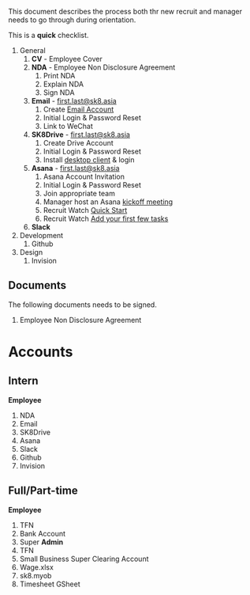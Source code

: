 This document describes the process both thr new recruit and manager needs to go through during orientation.

This is a **quick** checklist.

1. General
    1. **CV** - Employee Cover
    1. **NDA** - Employee Non Disclosure Agreement
        1. Print NDA
        1. Explain NDA
        1. Sign NDA
    1. **Email** - first.last@sk8.asia
        1. Create [Email Account](https://exmail.qq.com/login)
        1. Initial Login & Password Reset
        1. Link to WeChat
    1. **SK8Drive** - first.last@sk8.asia
        1. Create Drive Account
        1. Initial Login & Password Reset
        1. Install [desktop client](https://owncloud.org/install/#desktop) & login
    1. **Asana** - first.last@sk8.asia
        1. Asana Account Invitation
        1. Initial Login & Password Reset
        1. Join appropriate team
        1. Manager host an Asana [kickoff meeting](https://asana.com/guide/team/onboard/asana-kickoff)
        1. Recruit Watch [Quick Start](https://asana.com/guide/get-started/begin/quick-start)
        1. Recruit Watch [Add your first few tasks](https://asana.com/guide/get-started/begin/adding-assigning-tasks)
    1. **Slack**    
1. Development
    1. Github
1. Design
    1. Invision

## Documents

The following documents needs to be signed.

1. Employee Non Disclosure Agreement

# Accounts

## Intern

**Employee**
1. NDA
1. Email
1. SK8Drive
1. Asana
1. Slack
1. Github
1. Invision

## Full/Part-time

**Employee**
1. TFN
1. Bank Account
1. Super
**Admin**
1. TFN
1. Small Business Super Clearing Account
1. Wage.xlsx
1. sk8.myob
1. Timesheet GSheet